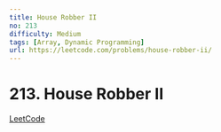 ```yaml
---
title: House Robber II
no: 213
difficulty: Medium
tags: [Array, Dynamic Programming]
url: https://leetcode.com/problems/house-robber-ii/
---
```


# 213. House Robber II

[LeetCode](https://leetcode.com/problems/house-robber-ii/)

